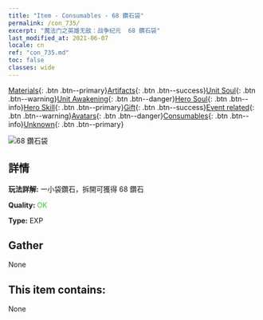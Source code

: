 ```yaml
---
title: "Item - Consumables - 68 鑽石袋"
permalink: /con_735/
excerpt: "魔法门之英雄无敌：战争纪元  68 鑽石袋"
last_modified_at: 2021-06-07
locale: cn
ref: "con_735.md"
toc: false
classes: wide
---
```

 [Materials](/ItemsCN/){: .btn .btn--primary}[Artifacts](/ItemsCN/Artifacts/){: .btn .btn--success}[Unit Soul](/ItemsCN/UnitSoul/){: .btn .btn--warning}[Unit Awakening](/ItemsCN/UnitAwakening/){: .btn .btn--danger}[Hero Soul](/ItemsCN/HeroSoul/){: .btn .btn--info}[Hero Skill](/ItemsCN/HeroSkill/){: .btn .btn--primary}[Gift](/ItemsCN/Gift/){: .btn .btn--success}[Event related](/ItemsCN/Events/){: .btn .btn--warning}[Avatars](/ItemsCN/Avatars/){: .btn .btn--danger}[Consumables](/ItemsCN/Consumables/){: .btn .btn--info}[Unknown](/ItemsCN/Unknown/){: .btn .btn--primary}

 ![68 鑽石袋](/images/t/i_tool_30271.png)

## 詳情
 **玩法詳解:** 一小袋鑽石，拆開可獲得 68 鑽石

 **Quality:** <span style="color: #32CD32">OK</span>

 **Type:** EXP

## Gather

  None

## This item contains:

  None

